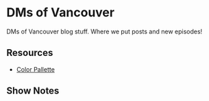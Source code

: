 # DMs of Vancouver

DMs of Vancouver blog stuff. Where we put posts and new episodes!

## Resources

* [Color Pallette](https://coolors.co/eac435-345995-03cea4-ca1551-ff690c)

## Show Notes


